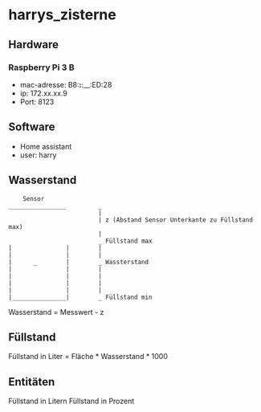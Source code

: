 # harrys_zisterne

## Hardware

### Raspberry Pi 3 B
* mac-adresse: B8:__:__:__:ED:28
* ip: 172.xx.xx.9
* Port: 8123

## Software
* Home assistant
* user: harry



## Wasserstand


```
    Sensor
________________         _
                         |
                         | z (Abstand Sensor Unterkante zu Füllstand max) 
                         |
                         _ Füllstand max
|               |        |
|               |        |
|      _        |        _ Wassterstand
|               |        |  
|               |        |
|               |        |      
|               |        |
|_______________|        _ Füllstand min

```
Wasserstand = Messwert - z

## Füllstand

Füllstand in Liter = Fläche * Wasserstand * 1000

## Entitäten

Füllstand in Litern
Füllstand in Prozent
